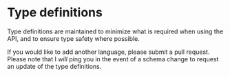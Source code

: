 # Type definitions

Type definitions are maintained to minimize
what is required when using the API,
and to ensure type safety where possible.

If you would like to add another language,
please submit a pull request.
Please note that I _will_ ping you
in the event of a schema change
to request an update of the type definitions.
